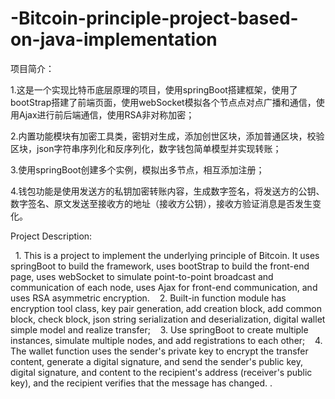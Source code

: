 # -Bitcoin-principle-project-based-on-java-implementation
项目简介：

 1.这是一个实现比特币底层原理的项目，使用springBoot搭建框架，使用了bootStrap搭建了前端页面，使用webSocket模拟各个节点点对点广播和通信，使用Ajax进行前后端通信，使用RSA非对称加密；
 
 2.内置功能模块有加密工具类，密钥对生成，添加创世区块，添加普通区块，校验区块，json字符串序列化和反序列化，数字钱包简单模型并实现转账；
  
 3.使用springBoot创建多个实例，模拟出多节点，相互添加注册；
 
 4.钱包功能是使用发送方的私钥加密转账内容，生成数字签名，将发送方的公钥、数字签名、原文发送至接收方的地址（接收方公钥），接收方验证消息是否发生变化。
  
  
  Project Description:
  
  1. This is a project to implement the underlying principle of Bitcoin. It uses springBoot to build the framework, uses bootStrap to build the front-end page, uses webSocket to simulate point-to-point broadcast and communication of each node, uses Ajax for front-end communication, and uses RSA asymmetric encryption.
  
  2. Built-in function module has encryption tool class, key pair generation, add creation block, add common block, check block, json string serialization and deserialization, digital wallet simple model and realize transfer;
   
  3. Use springBoot to create multiple instances, simulate multiple nodes, and add registrations to each other;
   
  4. The wallet function uses the sender's private key to encrypt the transfer content, generate a digital signature, and send the sender's public key, digital signature, and content to the recipient's address (receiver's public key), and the recipient verifies that the message has changed. .

